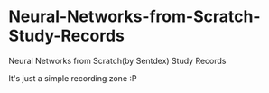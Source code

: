 # Neural-Networks-from-Scratch-Study-Records
Neural Networks from Scratch(by Sentdex) Study Records

It's just a simple recording zone :P
